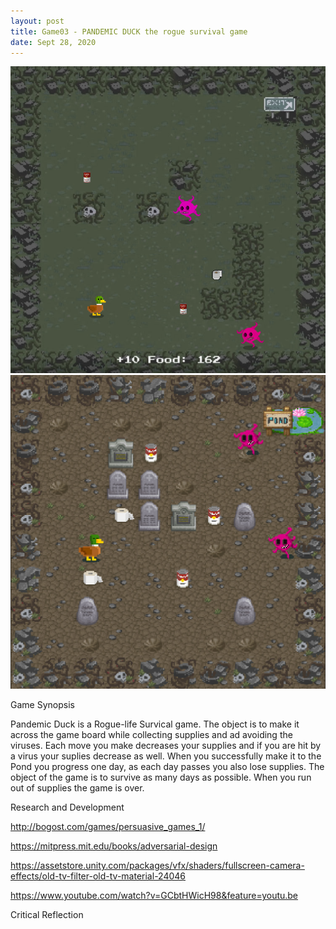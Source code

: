 ```yaml
---
layout: post
title: Game03 - PANDEMIC DUCK the rogue survival game
date: Sept 28, 2020
--- 
```



<img src="../images/pandemic_duck_concept.png" alt="Concept">  

<img src="../images/PandemicDuck_GameStill.jpg" alt="In-Game">  
  
Game Synopsis   
  
Pandemic Duck is a Rogue-life Survical game. The object is to make it across the game board while collecting supplies and ad avoiding the viruses.  Each move you make decreases your supplies and if you are hit by a virus your suplies decrease as well. When you successfully make it to the Pond you progress one day, as each day passes you also lose supplies. The object of the game is to survive as many days as possible. When you run out of supplies the game is over. 

Research and Development  

http://bogost.com/games/persuasive_games_1/

https://mitpress.mit.edu/books/adversarial-design

https://assetstore.unity.com/packages/vfx/shaders/fullscreen-camera-effects/old-tv-filter-old-tv-material-24046

https://www.youtube.com/watch?v=GCbtHWicH98&feature=youtu.be
  
Critical Reflection  